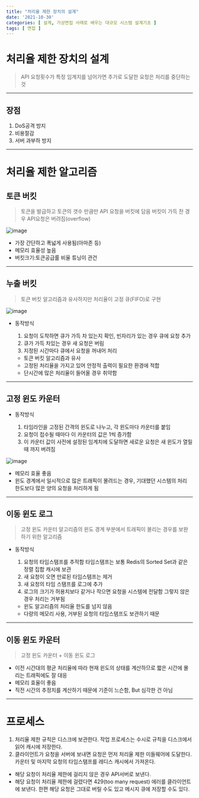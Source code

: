 ```yaml
---
title: "처리율 제한 장치의 설계"
date: '2021-10-30'
categories: [ 설계, 가상면접 사례로 배우는 대규모 시스템 설계기초 ]
tags: [ 면접 ]
---
```


# 처리율 제한 장치의 설계

> API 요청횟수가 특정 임계치를 넘어가면 추가로 도달한 요청은 처리를 중단하는 것
>

---

## 장점

1. DoS공격 방지
2. 비용절감
3. 서버 과부하 방지

---

# 처리율 제한 알고리즘

## 토큰 버킷

> 토큰을 발급하고 토큰의 갯수 만큼만 API 요청을 버킷에 담음
> 버킷이 가득 찬 경우 API요청은 버려짐(overflow)

![image](https://user-images.githubusercontent.com/55419159/138881073-2532be82-cc51-4872-a6be-f7e256b1a74e.png)

- 가장 간단하고 폭넓게 사용됨(아마존 등)
- 메모리 효율성 높음
- 버킷크기:토큰공급률 비율 튜닝이 관건

---  

## 누출 버킷

> 토큰 버킷 알고리즘과 유사하지만 처리율이 고정
> 큐(FIFO)로 구현

![image](https://user-images.githubusercontent.com/55419159/138881283-90475661-ca10-481f-a3fb-2e7e3cae0168.png)

- 동작방식

  1. 요청이 도착하면 큐가 가득 차 있는지 확인, 빈자리가 있는 경우 큐에 요청 추가
  2. 큐가 가득 차있는 경우 새 요청은 버림
  3. 지정된 시간마다 큐에서 요청을 꺼내어 처리

  - 토큰 버킷 알고리즘과 유사
  - 고정된 처리율을 가지고 있어 안정적 출력이 필요한 환경에 적합
  - 단시간에 많은 처리율이 들어올 경우 취약함

---

## 고정 윈도 카운터

- 동작방식

  1. 타임라인을 고정된 간격의 윈도로 나누고, 각 윈도마다 카운터를 붙임
  2. 요청이 접수될 때마다 이 카운터의 값은 1씩 증가함
  3. 이 카운터 값이 사전에 설정된 임계치에 도달하면 새로운 요청은
     새 윈도가 열릴 때 까지 버려짐

![image](https://user-images.githubusercontent.com/55419159/138881425-aaf0ecc3-a73c-4007-9d36-3c9693f2062f.png)

- 메모리 효율 좋음
- 윈도 경계에서 일시적으로 많은 트래픽이 몰려드는 경우, 기대했던 시스템의 처리 한도보다 많은 양의 요청을 처리하게 됨

---

## 이동 윈도 로그

> 고정 윈도 카운터 알고리즘의 윈도 경계 부분에서
> 트래픽이 몰리는 경우를 보완하기 위한 알고리즘

- 동작방식

  1. 요청의 타임스탬프를 추적함
     타임스탬프는 보통 Redis의 Sorted Set과 같은 정렬 집합 캐시에 보관
  2. 새 요청이 오면 만료된 타임스탬프는 제거
  3. 새 요청의 타임 스탬프를 로그에 추가
  4. 로그의 크기가 허용치보다 같거나 작으면 요청을 시스템에 전달함
     그렇지 않은 경우 처리는 거부됨

  - 윈도 알고리즘의 처리율 한도를 넘지 않음
  - 다량의 메모리 사용, 거부된 요청의 타임스탬프도 보관하기 때문

---

## 이동 윈도 카운터

> 고정 윈도 카운터 + 이동 윈도 로그

- 이전 시간대의 평균 처리율에 따라 현재 윈도의 상태를 계산하므로 짧은 시간에 몰리는 트래픽에도 잘 대응
- 메모리 효율이 좋음
- 직전 시간의 추정치를 계산하기 때문에 기준이 느슨함, But 심각한 건 아님

---

# 프로세스

1. 처리율 제한 규칙은 디스크에 보관한다.
   작업 프로세스는 수시로 규칙을 디스크에서 읽어 캐시에 저장한다.
2. 클라이언트가 요청을 서버에 보내면 요청은 먼저 처리율 제한 미들웨어에 도달한다.
   카운터 및 마지막 요청의 타임스탬프를 레디스 캐시에서 가져온다.

- 해당 요청이 처리율 제한에 걸리지 않은 경우 API서버로 보낸다.
- 해당 요청이 처리율 제한에 걸렸다면 429(too many request) 에러를 클라이언트에 보낸다.
  한편 해당 요청은 그대로 버릴 수도 있고 메시지 큐에 저장할 수도 있다.
